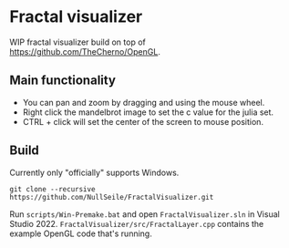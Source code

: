 # Fractal visualizer
WIP fractal visualizer build on top of https://github.com/TheCherno/OpenGL.

## Main functionality

- You can pan and zoom by dragging and using the mouse wheel.
- Right click the mandelbrot image to set the c value for the julia set.
- CTRL + click will set the center of the screen to mouse position.

## Build

Currently only "officially" supports Windows.

```
git clone --recursive https://github.com/NullSeile/FractalVisualizer.git
```

Run `scripts/Win-Premake.bat` and open `FractalVisualizer.sln` in Visual Studio 2022. `FractalVisualizer/src/FractalLayer.cpp` contains the example OpenGL code that's running.
